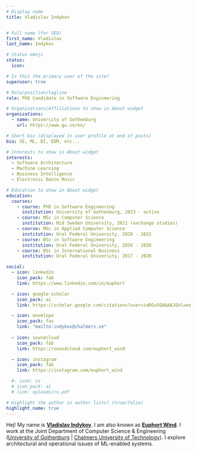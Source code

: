 ```yaml
---
# Display name
title: Vladislav Indykov


# Full name (for SEO)
first_name: Vladislav
last_name: Indykov

# Status emoji
status:
  icon: 

# Is this the primary user of the site?
superuser: true

# Role/position/tagline
role: PhD Candidate in Software Engineering

# Organizations/Affiliations to show in About widget
organizations:
  - name: University of Gothenburg
    url: https://www.gu.se/en/

# Short bio (displayed in user profile at end of posts)
bio: SE, ML, BI, EDM, etc...

# Interests to show in About widget
interests:
  - Software Architecture
  - Machine Learning
  - Business Intelligence
  - Electronic Dance Music

# Education to show in About widget
education:
  courses:
    - course: PhD in Software Engineering
      institution: University of Gothenburg, 2023 - active
    - course: MSc in Computer Science
      institution: Mid Sweden University, 2021 (exchange studies)
    - course: MSc in Applied Computer Science
      institution: Ural Federal University, 2020 - 2022
    - course: BSc in Software Engineering
      institution: Ural Federal University, 2016 - 2020
    - course: BSc in International Business
      institution: Ural Federal University, 2017 - 2020

social:
  - icon: linkedin
    icon_pack: fab
    link: https://www.linkedin.com/in/euphort

  - icon: google-scholar 
    icon_pack: ai
    link: https://scholar.google.com/citations?user=ieRGxSQAAAAJ&hl=en

  - icon: envelope
    icon_pack: fas
    link: "mailto:indykov@chalmers.se"
  
  - icon: soundcloud
    icon_pack: fab
    link: https://soundcloud.com/euphort_wind 

  - icon: instagram
    icon_pack: fab
    link: https://instagram.com/euphort_wind 

  #- icon: cv
  # icon_pack: ai
  # link: uploads/cv.pdf

# Highlight the author in author lists? (true/false)
highlight_name: true
---
```


Hej! My name is <b><u>Vladislav Indykov</b></u>. I am also known as <b><u>Euphort Wind</b></u>. I work at the Joint Department of Computer Science & Engineering (<a href = "https://www.gu.se/en/computer-science-engineering" target="_blank">University of Gothenburg</a> | <a href = "https://www.chalmers.se/en/departments/cse/" target="_blank"> Chalmers University of Technology</a>). I explore  architectural and operational issues of ML-enabled systems. 
